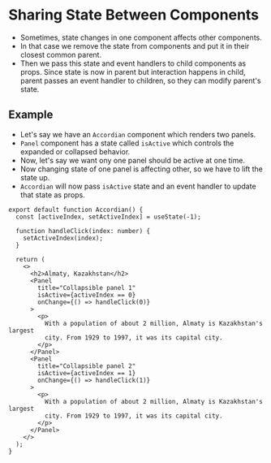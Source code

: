 # Sharing State Between Components

- Sometimes, state changes in one component affects other components.
- In that case we remove the state from components and put it in their closest common parent.
- Then we pass this state and event handlers to child components as props. Since state is now in parent but interaction happens in child, parent passes an event handler to children, so they can modify parent's state.

## Example

- Let's say we have an `Accordian` component which renders two panels.
- `Panel` component has a state called `isActive` which controls the expanded or collapsed behavior.
- Now, let's say we want ony one panel should be active at one time.
- Now changing state of one panel is affecting other, so we have to lift the state up.
- `Accordian` will now pass `isActive` state and an event handler to update that state as props.

```tsx
export default function Accordian() {
  const [activeIndex, setActiveIndex] = useState(-1);

  function handleClick(index: number) {
    setActiveIndex(index);
  }

  return (
    <>
      <h2>Almaty, Kazakhstan</h2>
      <Panel
        title="Collapsible panel 1"
        isActive={activeIndex == 0}
        onChange={() => handleClick(0)}
      >
        <p>
          With a population of about 2 million, Almaty is Kazakhstan's largest
          city. From 1929 to 1997, it was its capital city.
        </p>
      </Panel>
      <Panel
        title="Collapsible panel 2"
        isActive={activeIndex == 1}
        onChange={() => handleClick(1)}
      >
        <p>
          With a population of about 2 million, Almaty is Kazakhstan's largest
          city. From 1929 to 1997, it was its capital city.
        </p>
      </Panel>
    </>
  );
}
```
